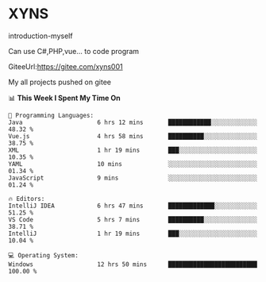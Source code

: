 # XYNS
introduction-myself

Can use C#,PHP,vue... to code program

GiteeUrl:https://gitee.com/xyns001

My all projects pushed on gitee

<!--START_SECTION:waka-->
📊 **This Week I Spent My Time On** 

```text
💬 Programming Languages: 
Java                     6 hrs 12 mins       ████████████░░░░░░░░░░░░░   48.32 % 
Vue.js                   4 hrs 58 mins       ██████████░░░░░░░░░░░░░░░   38.75 % 
XML                      1 hr 19 mins        ███░░░░░░░░░░░░░░░░░░░░░░   10.35 % 
YAML                     10 mins             ░░░░░░░░░░░░░░░░░░░░░░░░░   01.34 % 
JavaScript               9 mins              ░░░░░░░░░░░░░░░░░░░░░░░░░   01.24 % 

🔥 Editors: 
IntelliJ IDEA            6 hrs 47 mins       █████████████░░░░░░░░░░░░   51.25 % 
VS Code                  5 hrs 7 mins        ██████████░░░░░░░░░░░░░░░   38.71 % 
IntelliJ                 1 hr 19 mins        ███░░░░░░░░░░░░░░░░░░░░░░   10.04 % 

💻 Operating System: 
Windows                  12 hrs 50 mins      █████████████████████████   100.00 % 
```


<!--END_SECTION:waka-->
